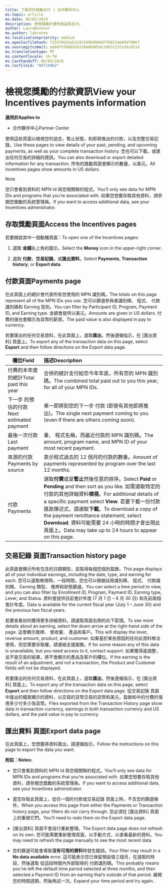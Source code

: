 ```yaml
---
title: 了解您的獎勵支付 | 合作夥伴中心
ms.topic: article
ms.date: 06/03/2019
description: 檢視獎勵計畫的收益和支付。
author: LauraBrenner
ms.author: labrenne
ms.localizationpriority: medium
ms.openlocfilehash: f15570d31ab2292109b998b07f6823ab09df486f
ms.sourcegitcommit: eb0d75f0669343166668054c20d3123fa39c011d
ms.translationtype: MT
ms.contentlocale: zh-TW
ms.lasthandoff: 06/05/2019
ms.locfileid: "66719462"
---
```

# <a name="view-your-incentives-payments-information"></a><span data-ttu-id="b6d3c-103">檢視您獎勵的付款資訊</span><span class="sxs-lookup"><span data-stu-id="b6d3c-103">View your Incentives payments information</span></span>

<span data-ttu-id="b6d3c-104">**適用於**</span><span class="sxs-lookup"><span data-stu-id="b6d3c-104">**Applies to**</span></span>

-  <span data-ttu-id="b6d3c-105">合作夥伴中心</span><span class="sxs-lookup"><span data-stu-id="b6d3c-105">Partner Center</span></span>

<span data-ttu-id="b6d3c-106">使用這些頁面以檢視您的過去，暫止狀態，和即將推出的付款，以及完整交易記錄。</span><span class="sxs-lookup"><span data-stu-id="b6d3c-106">Use these pages to view details of your past, pending, and upcoming payments, as well as your complete transaction history.</span></span> <span data-ttu-id="b6d3c-107">您也可以下載，或匯出任何交易的詳細的資訊。</span><span class="sxs-lookup"><span data-stu-id="b6d3c-107">You can also download or export detailed information for any transaction.</span></span> <span data-ttu-id="b6d3c-108">所有的獎勵頁面會顯示的數量，以美元。</span><span class="sxs-lookup"><span data-stu-id="b6d3c-108">All incentives pages show amounts in US dollars.</span></span> 

>[!Note]
><span data-ttu-id="b6d3c-109">您只會看到資料的 MPN Id 與您相關聯的程式。</span><span class="sxs-lookup"><span data-stu-id="b6d3c-109">You’ll only see data for MPN IDs and programs that you’re associated with.</span></span> <span data-ttu-id="b6d3c-110">如果您想要存取其他資料，請參閱您獎勵的系統管理員。</span><span class="sxs-lookup"><span data-stu-id="b6d3c-110">If you want to access additional data, see your Incentives administrator.</span></span> 

## <a name="access-the-incentives-pages"></a><span data-ttu-id="b6d3c-111">存取獎勵頁面</span><span class="sxs-lookup"><span data-stu-id="b6d3c-111">Access the Incentives pages</span></span>

<span data-ttu-id="b6d3c-112">若要開啟其中一個動機頁面：</span><span class="sxs-lookup"><span data-stu-id="b6d3c-112">To open one of the Incentives pages:</span></span>

1.  <span data-ttu-id="b6d3c-113">選取 **金錢**右上角的圖示。</span><span class="sxs-lookup"><span data-stu-id="b6d3c-113">Select the **Money** icon in the upper-right corner.</span></span>

2.  <span data-ttu-id="b6d3c-114">選取 **付款**，**交易記錄**，或**匯出資料**。</span><span class="sxs-lookup"><span data-stu-id="b6d3c-114">Select **Payments**, **Transaction history**, or **Export data**.</span></span>

## <a name="payments-page"></a><span data-ttu-id="b6d3c-115">付款頁面</span><span class="sxs-lookup"><span data-stu-id="b6d3c-115">Payments page</span></span>

<span data-ttu-id="b6d3c-116">在此頁面上的總計會代表所有您使用的 MPN 識別碼。</span><span class="sxs-lookup"><span data-stu-id="b6d3c-116">The totals on this page represent all of the MPN IDs you use.</span></span> <span data-ttu-id="b6d3c-117">您可以篩選參與者識別碼、 程式、 付款識別碼和 Earning 型別。</span><span class="sxs-lookup"><span data-stu-id="b6d3c-117">You can filter by Participant ID, Program, Payment ID, and Earning type.</span></span> <span data-ttu-id="b6d3c-118">金額會提供以美元。</span><span class="sxs-lookup"><span data-stu-id="b6d3c-118">Amounts are given in US dollars.</span></span> <span data-ttu-id="b6d3c-119">付費的值也會顯示為貨幣的薪資。</span><span class="sxs-lookup"><span data-stu-id="b6d3c-119">The paid value is also displayed in pay to currency.</span></span> 

<span data-ttu-id="b6d3c-120">若要匯出的任何交易資料，在此頁面上，選取**匯出**，然後遵循指示，在 [匯出資料] 頁面上。</span><span class="sxs-lookup"><span data-stu-id="b6d3c-120">To export any of the transaction data on this page, select **Export** and then follow directions on the Export data page.</span></span> 

|<span data-ttu-id="b6d3c-121">**欄位**</span><span class="sxs-lookup"><span data-stu-id="b6d3c-121">**Field**</span></span>  |<span data-ttu-id="b6d3c-122">**描述**</span><span class="sxs-lookup"><span data-stu-id="b6d3c-122">**Description**</span></span>    |
|-------------------|:--------------------|
|<span data-ttu-id="b6d3c-123">付費的本年度的總計</span><span class="sxs-lookup"><span data-stu-id="b6d3c-123">Total paid this year</span></span>        |<span data-ttu-id="b6d3c-124">合併的總計支付給您今年年底，所有您的 MPN 識別碼。</span><span class="sxs-lookup"><span data-stu-id="b6d3c-124">The combined total paid out to you this year, for all of your MPN IDs.</span></span>                                     |
|<span data-ttu-id="b6d3c-125">下一步 的預估的付款</span><span class="sxs-lookup"><span data-stu-id="b6d3c-125">Next estimated payment</span></span>      |<span data-ttu-id="b6d3c-126">單一即將到您的下一步 付款 (即使有其他即將推出)。</span><span class="sxs-lookup"><span data-stu-id="b6d3c-126">The single next payment coming to you (even if there are others coming soon).</span></span>                                     |
|<span data-ttu-id="b6d3c-127">最後一次付款</span><span class="sxs-lookup"><span data-stu-id="b6d3c-127">Last payment</span></span>           |<span data-ttu-id="b6d3c-128">量、 程式名稱，而最近付款的 MPN 識別碼。</span><span class="sxs-lookup"><span data-stu-id="b6d3c-128">The amount, program name, and MPN ID of your most recent payment.</span></span>                                      |
|<span data-ttu-id="b6d3c-129">來源的付款</span><span class="sxs-lookup"><span data-stu-id="b6d3c-129">Payments by source</span></span>       |<span data-ttu-id="b6d3c-130">表示程式過去的 12 個月的付款的數量。</span><span class="sxs-lookup"><span data-stu-id="b6d3c-130">Amount of payments represented by program over the last 12 months.</span></span>                                      |
|<span data-ttu-id="b6d3c-131">付款</span><span class="sxs-lookup"><span data-stu-id="b6d3c-131">Payments</span></span>                       |<span data-ttu-id="b6d3c-132">選取**付費**或是**暫止**然後任意的排序。</span><span class="sxs-lookup"><span data-stu-id="b6d3c-132">Select **Paid** or **Pending** and then sort as you like.</span></span> <span data-ttu-id="b6d3c-133">如需選取特定的付款的其他詳細資料**檢視**。</span><span class="sxs-lookup"><span data-stu-id="b6d3c-133">For additional details of a specific payment select **View**.</span></span> <span data-ttu-id="b6d3c-134">若要下載一份付款匯款陳述式，請選取**下載**。</span><span class="sxs-lookup"><span data-stu-id="b6d3c-134">To download a copy of the payment remittance statement, select **Download**.</span></span> <span data-ttu-id="b6d3c-135">資料可能需要 24 小時的時間才會出現此頁面上。</span><span class="sxs-lookup"><span data-stu-id="b6d3c-135">Data may take up to 24 hours to appear on this page.</span></span>     |

## <a name="transaction-history-page"></a><span data-ttu-id="b6d3c-136">交易記錄 頁面</span><span class="sxs-lookup"><span data-stu-id="b6d3c-136">Transaction history page</span></span>

<span data-ttu-id="b6d3c-137">此頁面會顯示所有包含的日期類型，並取得每個您個別盈餘。</span><span class="sxs-lookup"><span data-stu-id="b6d3c-137">This page displays all of your individual earnings, including the date, type, and earning for each.</span></span> <span data-ttu-id="b6d3c-138">您可以選取檢視時，一段時間，您也可以根據註冊識別碼、 程式、 付款識別碼、 Earning 類型、 推桿和狀態篩選。</span><span class="sxs-lookup"><span data-stu-id="b6d3c-138">You can select a time period to view, and you can also filter by Enrollment ID, Program, Payment ID, Earning type, Lever, and Status.</span></span> <span data-ttu-id="b6d3c-139">資料會提供目前會計年度 (7 月 1 日 – 6 月 30 日) 和先前兩個會計年度。</span><span class="sxs-lookup"><span data-stu-id="b6d3c-139">Data is available for the current fiscal year (July 1 – June 30) and the previous two fiscal years.</span></span> 

<span data-ttu-id="b6d3c-140">若要查看如何獲得更多詳細資料，請選取頁面右側的向下箭頭。</span><span class="sxs-lookup"><span data-stu-id="b6d3c-140">To see more details about an earning, select the down arrow at the right-hand side of the page.</span></span> <span data-ttu-id="b6d3c-141">這會顯示推桿、 營收量、 產品和客戶。</span><span class="sxs-lookup"><span data-stu-id="b6d3c-141">This will display the lever, revenue amount, product, and customer.</span></span> <span data-ttu-id="b6d3c-142">如果基於某些原因的任何此資料無法使用，但您需要存取權，請連絡支援服務。</span><span class="sxs-lookup"><span data-stu-id="b6d3c-142">If for some reason any of this data is unavailable, but you need access to it, contact support.</span></span> <span data-ttu-id="b6d3c-143">如果獲得是調整，並不是交易的結果，將不會顯示的產品及客戶的欄位。</span><span class="sxs-lookup"><span data-stu-id="b6d3c-143">If the earning is the result of an adjustment, and not a transaction, the Product and Customer fields will not be displayed.</span></span> 

<span data-ttu-id="b6d3c-144">若要匯出的任何交易資料，在此頁面上，選取**匯出**，然後遵循指示，在 [匯出資料] 頁面上。</span><span class="sxs-lookup"><span data-stu-id="b6d3c-144">To export any of the transaction data on this page, select **Export** and then follow directions on the Export data page.</span></span> <span data-ttu-id="b6d3c-145">從交易記錄 頁面中匯出的檔案顯示的資料，以交易的貨幣交易的貨幣和美元，盈餘和中的付費的值用多少付多少為貨幣。</span><span class="sxs-lookup"><span data-stu-id="b6d3c-145">Files exported from the Transaction History page show data in transaction currency, earnings in both transaction currency and US dollars, and the paid value in pay to currency.</span></span> 

## <a name="export-data-page"></a><span data-ttu-id="b6d3c-146">匯出資料 頁面</span><span class="sxs-lookup"><span data-stu-id="b6d3c-146">Export data page</span></span>

<span data-ttu-id="b6d3c-147">在此頁面上，您想要將資料匯出，請遵循指示。</span><span class="sxs-lookup"><span data-stu-id="b6d3c-147">Follow the instructions on this page to export the data you want.</span></span> 

<span data-ttu-id="b6d3c-148">**附註：**</span><span class="sxs-lookup"><span data-stu-id="b6d3c-148">**Notes:**</span></span>
- <span data-ttu-id="b6d3c-149">您只會看到資料的 MPN Id 與您相關聯的程式。</span><span class="sxs-lookup"><span data-stu-id="b6d3c-149">You’ll only see data for MPN IDs and programs that you’re associated with.</span></span> <span data-ttu-id="b6d3c-150">如果您想要存取其他資料，請參閱您獎勵的系統管理員。</span><span class="sxs-lookup"><span data-stu-id="b6d3c-150">If you want to access additional data, see your Incentives administrator.</span></span> 

- <span data-ttu-id="b6d3c-151">當您存取此頁面上，從任一個的付款或交易記錄 頁面上時，不含您的篩選條件。</span><span class="sxs-lookup"><span data-stu-id="b6d3c-151">When you access this page from either the Payments or Transaction history page, your filters do not carry through.</span></span> <span data-ttu-id="b6d3c-152">您必須在 [匯出資料] 頁面上的重做它們。</span><span class="sxs-lookup"><span data-stu-id="b6d3c-152">You’ll need to redo them on the Export data page.</span></span> 

- <span data-ttu-id="b6d3c-153">[匯出資料] 頁面不會自行重新整理。</span><span class="sxs-lookup"><span data-stu-id="b6d3c-153">The Export data page does not refresh on its own.</span></span> <span data-ttu-id="b6d3c-154">您可能需要重新整理頁面，以手動方式，以查看最新的資料。</span><span class="sxs-lookup"><span data-stu-id="b6d3c-154">You may need to refresh the page manually to see the most recent data.</span></span> 

- <span data-ttu-id="b6d3c-155">您的篩選可能會導致**沒有可用的資料**時發生錯誤。</span><span class="sxs-lookup"><span data-stu-id="b6d3c-155">Your filter may result in a **No data available** error.</span></span> <span data-ttu-id="b6d3c-156">這可能表示您已保留預設值三個月，在選取的時段，然後選取 從這段時間內外部取得的 付款識別碼。</span><span class="sxs-lookup"><span data-stu-id="b6d3c-156">This probably means you’ve left the default time period selected at three months, and then selected a Payment ID from an earning that’s outside of that period.</span></span> <span data-ttu-id="b6d3c-157">展開您的時間週期，然後再試一次。</span><span class="sxs-lookup"><span data-stu-id="b6d3c-157">Expand your time period and try again.</span></span> 

